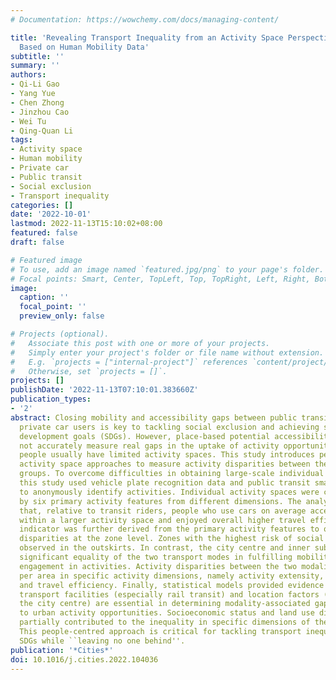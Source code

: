 ```yaml
---
# Documentation: https://wowchemy.com/docs/managing-content/

title: 'Revealing Transport Inequality from an Activity Space Perspective: A Study
  Based on Human Mobility Data'
subtitle: ''
summary: ''
authors:
- Qi-Li Gao
- Yang Yue
- Chen Zhong
- Jinzhou Cao
- Wei Tu
- Qing-Quan Li
tags:
- Activity space
- Human mobility
- Private car
- Public transit
- Social exclusion
- Transport inequality
categories: []
date: '2022-10-01'
lastmod: 2022-11-13T15:10:02+08:00
featured: false
draft: false

# Featured image
# To use, add an image named `featured.jpg/png` to your page's folder.
# Focal points: Smart, Center, TopLeft, Top, TopRight, Left, Right, BottomLeft, Bottom, BottomRight.
image:
  caption: ''
  focal_point: ''
  preview_only: false

# Projects (optional).
#   Associate this post with one or more of your projects.
#   Simply enter your project's folder or file name without extension.
#   E.g. `projects = ["internal-project"]` references `content/project/deep-learning/index.md`.
#   Otherwise, set `projects = []`.
projects: []
publishDate: '2022-11-13T07:10:01.383660Z'
publication_types:
- '2'
abstract: Closing mobility and accessibility gaps between public transit riders and
  private car users is key to tackling social exclusion and achieving sustainable
  development goals (SDGs). However, place-based potential accessibility methods do
  not accurately measure real gaps in the uptake of activity opportunities because
  people usually have limited activity spaces. This study introduces people-based
  activity space approaches to measure activity disparities between the two modal
  groups. To overcome difficulties in obtaining large-scale individual activity data,
  this study used vehicle plate recognition data and public transit smart card data
  to anonymously identify activities. Individual activity spaces were characterised
  by six primary activity features from different dimensions. The analysis confirmed
  that, relative to transit riders, people who use cars on average accessed more activities
  within a larger activity space and enjoyed overall higher travel efficiency. A comprehensive
  indicator was further derived from the primary activity features to quantify activity
  disparities at the zone level. Zones with the highest risk of social exclusion were
  observed in the outskirts. In contrast, the city centre and inner suburbs exhibited
  significant equality of the two transport modes in fulfilling mobility needs for
  engagement in activities. Activity disparities between the two modalities were determined
  per area in specific activity dimensions, namely activity extensity, activity diversity,
  and travel efficiency. Finally, statistical models provided evidence that public
  transport facilities (especially rail transit) and location factors (distance to
  the city centre) are essential in determining modality-associated gaps in access
  to urban activity opportunities. Socioeconomic status and land use diversity also
  partially contributed to the inequality in specific dimensions of the activity space.
  This people-centred approach is critical for tackling transport inequality and achieving
  SDGs while ``leaving no one behind''.
publication: '*Cities*'
doi: 10.1016/j.cities.2022.104036
---
```

